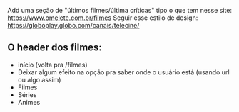 Add uma seção de "últimos filmes/última críticas" tipo o que tem nesse site: https://www.omelete.com.br/filmes
Seguir esse estilo de design: https://globoplay.globo.com/canais/telecine/


## O header dos filmes:

- início (volta pra /filmes)
- Deixar algum efeito na opção pra saber onde o usuário está (usando url ou algo assim)
- Filmes
- Séries
- Animes
